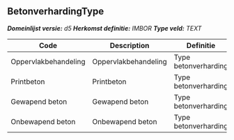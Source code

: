 ﻿## BetonverhardingType

*__Domeinlijst versie:__ d5*
*__Herkomst definitie:__ IMBOR*
*__Type veld:__ TEXT*

|__Code__ |__Description__ |__Definitie__	|
|	---	|	---	|   ---	| 
| Oppervlakbehandeling | Oppervlakbehandeling | Type betonverharding |
| Printbeton | Printbeton | Type betonverharding |
| Gewapend beton | Gewapend beton | Type betonverharding |
| Onbewapend beton | Onbewapend beton | Type betonverharding |
